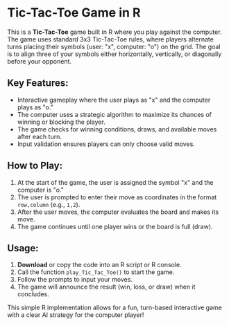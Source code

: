 # Tic-Tac-Toe Game in R

This is a **Tic-Tac-Toe** game built in R where you play against the computer. The game uses standard 3x3 Tic-Tac-Toe rules, where players alternate turns placing their symbols (user: "x", computer: "o") on the grid. The goal is to align three of your symbols either horizontally, vertically, or diagonally before your opponent.

## Key Features:
- Interactive gameplay where the user plays as "x" and the computer plays as "o."
- The computer uses a strategic algorithm to maximize its chances of winning or blocking the player.
- The game checks for winning conditions, draws, and available moves after each turn.
- Input validation ensures players can only choose valid moves.

## How to Play:
1. At the start of the game, the user is assigned the symbol "x" and the computer is "o."
2. The user is prompted to enter their move as coordinates in the format `row,column` (e.g., `1,2`).
3. After the user moves, the computer evaluates the board and makes its move.
4. The game continues until one player wins or the board is full (draw).

## Usage:
1. **Download** or copy the code into an R script or R console.
2. Call the function `play_Tic_Tac_Toe()` to start the game.
3. Follow the prompts to input your moves.
4. The game will announce the result (win, loss, or draw) when it concludes.

This simple R implementation allows for a fun, turn-based interactive game with a clear AI strategy for the computer player!
